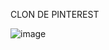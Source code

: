 CLON DE PINTEREST

![image](https://github.com/user-attachments/assets/10421cfd-9b8d-4f10-97b2-14afa5b7e7b8)
